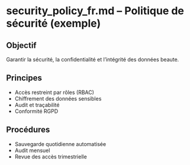 # security_policy_fr.md – Politique de sécurité (exemple)

## Objectif
Garantir la sécurité, la confidentialité et l’intégrité des données beaute.

## Principes
- Accès restreint par rôles (RBAC)
- Chiffrement des données sensibles
- Audit et traçabilité
- Conformité RGPD

## Procédures
- Sauvegarde quotidienne automatisée
- Audit mensuel
- Revue des accès trimestrielle
